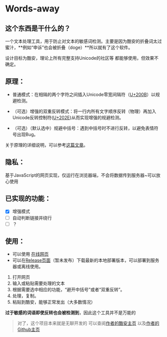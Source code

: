 # Words-away  
## 这个东西是干什么的？
一个文本处理工具，用于防止对文本的敏感词检测。主要是因为酷安的折叠词太过蜜汁，**例如“申诉”也会被折叠（doge）**所以就有了这个软件。

设计目标为酷安，理论上所有完整支持Unicode的社区等 都能够使用，但效果不确定。

## 原理：
+ 普通模式：在相隔的两个字符之间插入Unicode零宽间隔符（[U+200B](https://unicode.org/cldr/utility/character.jsp?a=200B)）以规避检测。

+ （可选）增强的双重反转模式：将一行内所有文字顺序反转（物理）再加入Unicode反转控制符([U+202E](https://unicode.org/cldr/utility/character.jsp?a=202E))从而实现增强的规避检测。

+ （可选）（默认选中）规避中括号：遇到中括号时不进行反转，以避免表情符号出现Bug。

关于原理的详细说明，可以参考[这篇文章](https://blog.texice.xyz/2020/Anti-Text-Detect/)。


## 隐私：
基于JavaScript的网页实现，仅运行在浏览器端，不会将数据传到服务器~可以放心使用
## 已实现的功能：
+ [x] 增强模式
+ [ ] 自动判断链接并绕行
+ [ ] ？
## 使用：
+ 可以使用 [在线网页](https://wordsaway.netlify.app/)
+ 可以在[Release页面](https://github.com)（暂未发布）下载最新的本地部署版本，可以部署到服务器或离线使用。
1. 打开网页
2. 输入或粘贴需要处理的文本
3. 根据需要选中相应的功能，“避开中括号”或者“双重反转”。
4. 处理，复制。
5. 粘贴到酷安，能够正常发出（大多数情况）

**过于敏感的词语即使反转也会被检测到**，因此这个工具并不是万能的

>对了，这个项目本来就是无聊开发的
>可以查阅[作者的酷安主页](http://www.coolapk.com/u/1362352)
>以及[作者的Github主页](https://github.com/NitroRCr)

